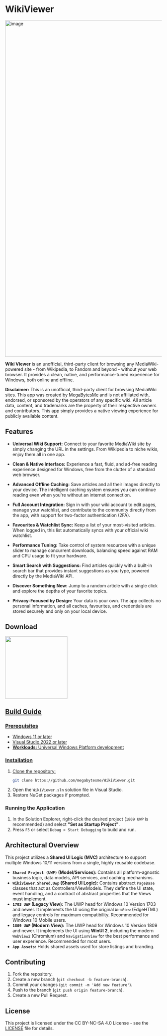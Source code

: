 # WikiViewer

<img width="1919" height="1079" alt="image" src="https://github.com/user-attachments/assets/01570b60-d75d-45c0-87bb-6c69fa414550" />

**Wiki Viewer** is an unofficial, third-party client for browsing any MediaWiki-powered site - from Wikipedia, to Fandom and beyond - without your web browser. It provides a clean, native, and performance-tuned experience for Windows, both online and offline.

**Disclaimer:** This is an unofficial, third-party client for browsing MediaWiki sites. This app was created by [MegaBytesMe](https://github.com/megabytesme) and is not affiliated with, endorsed, or sponsored by the operators of any specific wiki. All article data, content, and trademarks are the property of their respective owners and contributors. This app simply provides a native viewing experience for publicly available content.

## Features

- **Universal Wiki Support:** Connect to your favorite MediaWiki site by simply changing the URL in the settings. From Wikipedia to niche wikis, enjoy them all in one app.

- **Clean & Native Interface:** Experience a fast, fluid, and ad-free reading experience designed for Windows, free from the clutter of a standard web browser.

- **Advanced Offline Caching:** Save articles and all their images directly to your device. The intelligent caching system ensures you can continue reading even when you're without an internet connection.

- **Full Account Integration:** Sign in with your wiki account to edit pages, manage your watchlist, and contribute to the community directly from the app, with support for two-factor authentication (2FA).

- **Favourites & Watchlist Sync:** Keep a list of your most-visited articles. When logged in, this list automatically syncs with your official wiki watchlist.

- **Performance Tuning:** Take control of system resources with a unique slider to manage concurrent downloads, balancing speed against RAM and CPU usage to fit your hardware.

- **Smart Search with Suggestions:** Find articles quickly with a built-in search bar that provides instant suggestions as you type, powered directly by the MediaWiki API.

- **Discover Something New:** Jump to a random article with a single click and explore the depths of your favorite topics.

- **Privacy-Focused by Design:** Your data is your own. The app collects no personal information, and all caches, favourites, and credentials are stored securely and only on your local device.

## Download

<a href="https://apps.microsoft.com/detail/9NXGG8M4XF48"><img src="https://get.microsoft.com/images/en-us%20dark.svg" width="200"/>

## Build Guide

### Prerequisites

- Windows 11 or later
- Visual Studio 2022 or later
- **Workloads:** Universal Windows Platform development

### Installation

1. Clone the repository:
   ```sh
   git clone https://github.com/megabytesme/WikiViewer.git
   ```
2. Open the `WikiViewer.sln` solution file in Visual Studio.
3. Restore NuGet packages if prompted.

### Running the Application

1. In the Solution Explorer, right-click the desired project (`1809 UWP` is recommended) and select **"Set as Startup Project"**.
2. Press `F5` or select `Debug > Start Debugging` to build and run.

## Architectural Overview

This project utilizes a **Shared UI Logic (MVC)** architecture to support multiple Windows 10/11 versions from a single, highly reusable codebase.

- **`Shared Project (UWP)` (Model/Services):** Contains all platform-agnostic business logic, data models, API services, and caching mechanisms.
- **`WikiViewer.Shared.Uwp` (Shared UI Logic):** Contains abstract `PageBase` classes that act as Controllers/ViewModels. They define the UI state, event handling, and a contract of abstract properties that the Views must implement.
- **`1703 UWP` (Legacy View):** The UWP head for Windows 10 Version 1703 and newer. It implements the UI using the original `WebView` (EdgeHTML) and legacy controls for maximum compatibility. Recommended for Windows 10 Mobile users.
- **`1809 UWP` (Modern View):** The UWP head for Windows 10 Version 1809 and newer. It implements the UI using **WinUI 2**, including the modern `WebView2` (Chromium) and `NavigationView` for the best performance and user experience. Recommended for most users.
- **`App Assets`:** Holds shared assets used for store listings and branding.

## Contributing

1. Fork the repository.
2. Create a new branch (`git checkout -b feature-branch`).
3. Commit your changes (`git commit -m 'Add new feature'`).
4. Push to the branch (`git push origin feature-branch`).
5. Create a new Pull Request.

## License

This project is licensed under the CC BY-NC-SA 4.0 License - see the [LICENSE](LICENSE.md) file for details.
